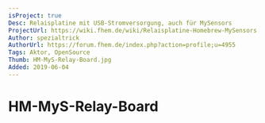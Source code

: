 ```yaml
---
isProject: true
Desc: Relaisplatine mit USB-Stromversorgung, auch für MySensors
ProjectUrl: https://wiki.fhem.de/wiki/Relaisplatine-Homebrew-MySensors
Author: spezialtrick
AuthorUrl: https://forum.fhem.de/index.php?action=profile;u=4955
Tags: Aktor, OpenSource
Thumb: HM-MyS-Relay-Board.jpg
Added: 2019-06-04
---
```


# HM-MyS-Relay-Board
